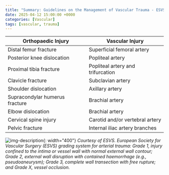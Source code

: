 ```yaml
---
title: "Summary: Guidelines on the Management of Vascular Trauma - ESVS 2025"
date: 2025-04-12 15:00:00 +0000
categories: [Vascular]
tags: [vascular, trauma]
---
```



| Orthopaedic Injury               | Vascular Injury                      |
|----------------------------------|--------------------------------------|
| Distal femur fracture            | Superficial femoral artery           |
| Posterior knee dislocation       | Popliteal artery                     |
| Proximal tibia fracture          | Popliteal artery and trifurcation    |
| Clavicle fracture                | Subclavian artery                    |
| Shoulder dislocation             | Axillary artery                      |
| Supracondylar humerus fracture   | Brachial artery                      |
| Elbow dislocation                | Brachial artery                      |
| Cervical spine injury            | Carotid and/or vertebral artery      |
| Pelvic fracture                  | Internal iliac artery branches       |

![img-description](https://www.ejves.com/cms/10.1016/j.ejvs.2024.12.018/asset/b00eddb4-d1fc-42cb-bf4d-28e6974270ad/main.assets/gr1_lrg.jpg){: width="400"}
_Courtesy of ESVS. European Society for Vascular Surgery (ESVS) grading system for arterial trauma: Grade 1, injury confined to the intima or vessel wall with normal external wall contour; Grade 2, external wall disruption with contained haemorrhage (e.g., pseudoaneurysm); Grade 3, complete wall transection with free rupture; and Grade X, vessel occlusion._
